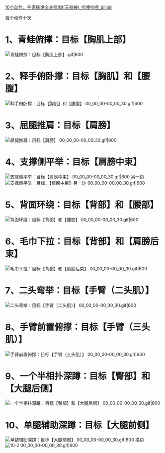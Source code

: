 [10个动作，在家练爆全身肌肉!(无器械)_哔哩哔哩_bilibili](https://www.bilibili.com/video/BV1qF411Y7Te/?vd_source=6a8ff9295cd5c06e70b3b428d8fbd4c3)

每个动作十次
# 1、青蛙俯撑：目标【胸肌上部】
![青蛙俯撑：目标【胸肌上部】.gif|600](https://ob-1300571388.cos.ap-nanjing.myqcloud.com/ob-pic/202408091143035.gif)

# 2、释手俯卧撑：目标【胸肌】和【腰腹】
![释手俯卧撑：目标【胸肌】和【腰腹】 00_00_00-00_00_30.gif|600](https://ob-1300571388.cos.ap-nanjing.myqcloud.com/ob-pic/202408092122494.gif)

# 3、屈腿推肩：目标【肩膀】
![屈腿推肩：目标【肩膀】 00_00_00-00_00_30.gif|600](https://ob-1300571388.cos.ap-nanjing.myqcloud.com/ob-pic/202408092131369.gif)

# 4、支撑侧平举：目标【肩膀中束】 
![支撑侧平举：目标【肩膀中束】 00_00_00-00_00_30.gif|600](https://ob-1300571388.cos.ap-nanjing.myqcloud.com/ob-pic/202408092150672.gif)
另一边 
![支撑侧平举：目标，【肩膀中束】另一边 00_00_00-00_00_30.gif|600](https://ob-1300571388.cos.ap-nanjing.myqcloud.com/ob-pic/202408092151298.gif)

# 5、背面环绕：目标【背部】和【腰部】 
![背面环绕：目标【背部】和【腰部】 00_00_00-00_00_30.gif|600](https://ob-1300571388.cos.ap-nanjing.myqcloud.com/ob-pic/202408092151595.gif)

# 6、毛巾下拉：目标【背部】和【肩膀后束】 
![毛巾下拉：目标【背部】和【肩膀后束】 00_00_00-00_00_30.gif|600](https://ob-1300571388.cos.ap-nanjing.myqcloud.com/ob-pic/202408092151213.gif)

# 7、二头弯举：目标【手臂（二头肌）】 
![二头弯举：目标【手臂（二头肌）】 00_00_00-00_00_30.gif|600](https://ob-1300571388.cos.ap-nanjing.myqcloud.com/ob-pic/202408092151796.gif)

# 8、手臂前置俯撑：目标【手臂（三头肌）】 
![手臂前置俯撑：目标【手臂（三头肌）】 00_00_00-00_00_30.gif|600](https://ob-1300571388.cos.ap-nanjing.myqcloud.com/ob-pic/202408092152893.gif)

# 9、一个半相扑深蹲：目标【臀部】和【大腿后侧】 
![一个半相扑深蹲：目标【臀部】和【大腿后侧】 00_00_00-00_00_30.gif|600](https://ob-1300571388.cos.ap-nanjing.myqcloud.com/ob-pic/202408092152139.gif)

# 10、单腿辅助深蹲：目标【大腿前侧】
![单腿辅助深蹲：目标【大腿前侧】 00_00_00-00_00_30.gif|600](https://ob-1300571388.cos.ap-nanjing.myqcloud.com/ob-pic/202408092152169.gif)
换边
![10-2 00_00_00-00_00_30.gif|600](https://ob-1300571388.cos.ap-nanjing.myqcloud.com/ob-pic/202408092152313.gif)
